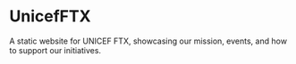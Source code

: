 # UnicefFTX
A static website for UNICEF FTX, showcasing our mission, events, and how to support our initiatives.

